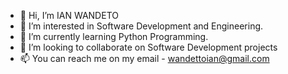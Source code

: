 - 👋 Hi, I’m IAN WANDETO
- 👀 I’m interested in Software Development and Engineering.
- 🌱 I’m currently learning Python Programming.
- 💞️ I’m looking to collaborate on Software Development projects
- 📫 You can reach me on my email - wandettoian@gmail.com

<!---
IWANDETO/IWANDETO is a ✨ special ✨ repository because its `README.md` (this file) appears on your GitHub profile.
You can click the Preview link to take a look at your changes.
--->
